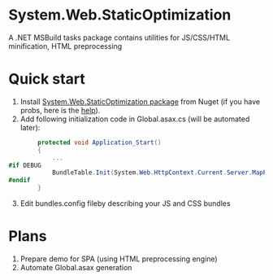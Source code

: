 System.Web.StaticOptimization
=============================

A .NET MSBuild tasks package contains utilities for JS/CSS/HTML minification, HTML preprocessing

Quick start
===========
1. Install [System.Web.StaticOptimization package](https://www.nuget.org/packages/System.Web.StaticOptimization/) from Nuget (if you have probs, here is the [help](https://nuget.org/packages/NLapack/1.0.14/Download)).
2. Add following initialization code in Global.asax.cs (will be automated later):
```csharp
        protected void Application_Start()
        {
            ...
#if DEBUG
            BundleTable.Init(System.Web.HttpContext.Current.Server.MapPath("~/bundles.config"));
#endif
        }
```
3. Edit bundles.config fileby describing your JS and CSS bundles


Plans
=====
1. Prepare demo for SPA (using HTML preprocessing engine)
2. Automate Global.asax generation

